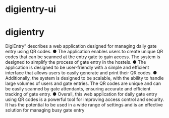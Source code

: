 # digientry-ui
# digientry
DigiEntry” describes a web application designed
for managing daily gate entry using QR codes.
● The application enables users to create unique QR codes that can be
scanned at the entry gate to gain access. The system is designed to
simplify the process of gate entry in the hostels.
● The application is designed to be user-friendly with a simple and efficient
interface that allows users to easily generate and print their QR codes.
● Additionally, the system is designed to be scalable, with the ability to
handle large volumes of users and gate entries. The QR codes are unique
and can be easily scanned by gate attendants, ensuring accurate and
efficient tracking of gate entry.
● Overall, this web application for daily gate entry using QR codes is a
powerful tool for improving access control and security. It has the
potential to be used in a wide range of settings and is an effective solution
for managing busy gate entry
